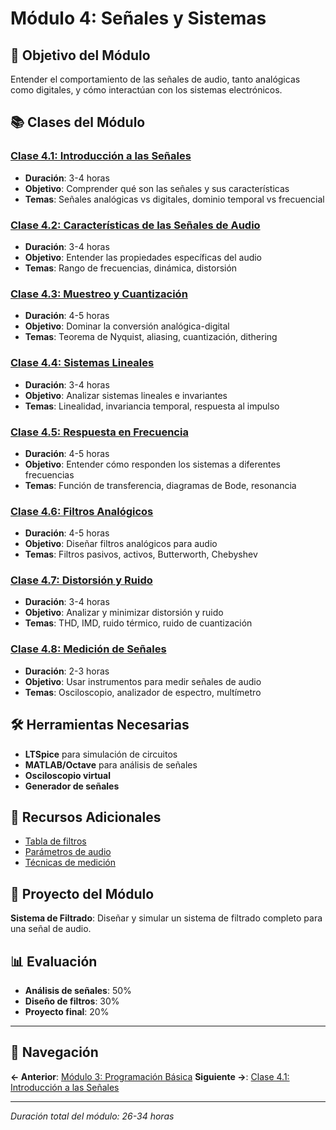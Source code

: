 # Módulo 4: Señales y Sistemas

## 🎯 Objetivo del Módulo
Entender el comportamiento de las señales de audio, tanto analógicas como digitales, y cómo interactúan con los sistemas electrónicos.

## 📚 Clases del Módulo

### [Clase 4.1: Introducción a las Señales](clase-4-1-introduccion-senales.md)
- **Duración**: 3-4 horas
- **Objetivo**: Comprender qué son las señales y sus características
- **Temas**: Señales analógicas vs digitales, dominio temporal vs frecuencial

### [Clase 4.2: Características de las Señales de Audio](clase-4-2-caracteristicas-audio.md)
- **Duración**: 3-4 horas
- **Objetivo**: Entender las propiedades específicas del audio
- **Temas**: Rango de frecuencias, dinámica, distorsión

### [Clase 4.3: Muestreo y Cuantización](clase-4-3-muestreo-cuantizacion.md)
- **Duración**: 4-5 horas
- **Objetivo**: Dominar la conversión analógica-digital
- **Temas**: Teorema de Nyquist, aliasing, cuantización, dithering

### [Clase 4.4: Sistemas Lineales](clase-4-4-sistemas-lineales.md)
- **Duración**: 3-4 horas
- **Objetivo**: Analizar sistemas lineales e invariantes
- **Temas**: Linealidad, invariancia temporal, respuesta al impulso

### [Clase 4.5: Respuesta en Frecuencia](clase-4-5-respuesta-frecuencia.md)
- **Duración**: 4-5 horas
- **Objetivo**: Entender cómo responden los sistemas a diferentes frecuencias
- **Temas**: Función de transferencia, diagramas de Bode, resonancia

### [Clase 4.6: Filtros Analógicos](clase-4-6-filtros-analogicos.md)
- **Duración**: 4-5 horas
- **Objetivo**: Diseñar filtros analógicos para audio
- **Temas**: Filtros pasivos, activos, Butterworth, Chebyshev

### [Clase 4.7: Distorsión y Ruido](clase-4-7-distorsion-ruido.md)
- **Duración**: 3-4 horas
- **Objetivo**: Analizar y minimizar distorsión y ruido
- **Temas**: THD, IMD, ruido térmico, ruido de cuantización

### [Clase 4.8: Medición de Señales](clase-4-8-medicion-senales.md)
- **Duración**: 2-3 horas
- **Objetivo**: Usar instrumentos para medir señales de audio
- **Temas**: Osciloscopio, analizador de espectro, multímetro

## 🛠️ Herramientas Necesarias
- **LTSpice** para simulación de circuitos
- **MATLAB/Octave** para análisis de señales
- **Osciloscopio virtual**
- **Generador de señales**

## 📖 Recursos Adicionales
- [Tabla de filtros](recursos/tabla-filtros.md)
- [Parámetros de audio](recursos/parametros-audio.md)
- [Técnicas de medición](recursos/tecnicas-medicion.md)

## 🎯 Proyecto del Módulo
**Sistema de Filtrado**: Diseñar y simular un sistema de filtrado completo para una señal de audio.

## 📊 Evaluación
- **Análisis de señales**: 50%
- **Diseño de filtros**: 30%
- **Proyecto final**: 20%

---

## 🚀 Navegación

**← Anterior**: [Módulo 3: Programación Básica](../modulo-03-programacion-basica/README.md)
**Siguiente →**: [Clase 4.1: Introducción a las Señales](clase-4-1-introduccion-senales.md)

---

*Duración total del módulo: 26-34 horas*
